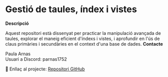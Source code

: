 # Gestió de taules, índex i vistes


<b>Descripció</b><br>

Aquest repositori està dissenyat per practicar la manipulació avançada de taules, explorar el maneig eficient d'índexs i vistes, i aprofundir en l'ús de claus primàries i secundàries en el context d'una base de dades.
<b>Contacte</b><br>

Paula Arnas<br>
Usuari a Discord: parnas1752<br>

🔗 Enllaç al projecte: [Repositori GitHub](https://github.com/parnsant/IT-Academy---Sprint-3)

